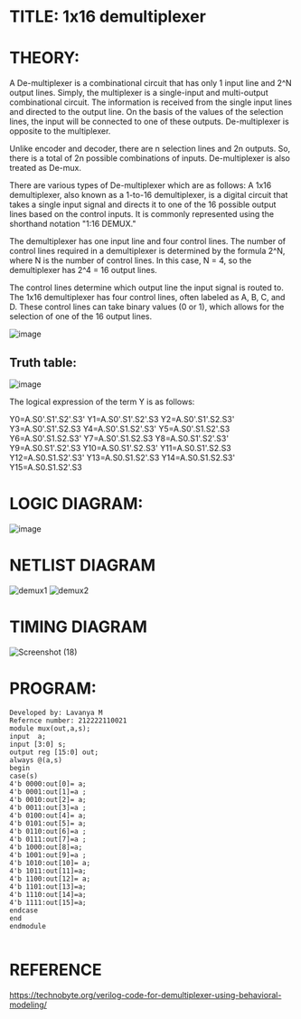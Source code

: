 # TITLE: 1x16 demultiplexer

# THEORY:
A De-multiplexer is a combinational circuit that has only 1 input line and 2^N output lines. Simply, the multiplexer is a single-input and multi-output combinational circuit. The information is received from the single input lines and directed to the output line. On the basis of the values of the selection lines, the input will be connected to one of these outputs. De-multiplexer is opposite to the multiplexer.

Unlike encoder and decoder, there are n selection lines and 2n outputs. So, there is a total of 2n possible combinations of inputs. De-multiplexer is also treated as De-mux.

There are various types of De-multiplexer which are as follows:
A 1x16 demultiplexer, also known as a 1-to-16 demultiplexer, is a digital circuit that takes a single input signal and directs it to one of the 16 possible output lines based on the control inputs. It is commonly represented using the shorthand notation "1:16 DEMUX."

The demultiplexer has one input line and four control lines. The number of control lines required in a demultiplexer is determined by the formula 2^N, where N is the number of control lines. In this case, N = 4, so the demultiplexer has 2^4 = 16 output lines.

The control lines determine which output line the input signal is routed to. The 1x16 demultiplexer has four control lines, often labeled as A, B, C, and D. These control lines can take binary values (0 or 1), which allows for the selection of one of the 16 output lines.

![image](https://github.com/LavanyaMuraleedharan/Simulation-project--Digital-Electronics/assets/120103862/0850fc4f-0f7a-4122-8aee-5f702c5f9f2c)

## Truth table:
![image](https://github.com/LavanyaMuraleedharan/Simulation-project--Digital-Electronics/assets/120103862/866b540b-b0b6-4af0-895e-38d926b745be)

The logical expression of the term Y is as follows:

Y0=A.S0'.S1'.S2'.S3'
Y1=A.S0'.S1'.S2'.S3
Y2=A.S0'.S1'.S2.S3'
Y3=A.S0'.S1'.S2.S3
Y4=A.S0'.S1.S2'.S3'
Y5=A.S0'.S1.S2'.S3
Y6=A.S0'.S1.S2.S3'
Y7=A.S0'.S1.S2.S3
Y8=A.S0.S1'.S2'.S3'
Y9=A.S0.S1'.S2'.S3
Y10=A.S0.S1'.S2.S3'
Y11=A.S0.S1'.S2.S3
Y12=A.S0.S1.S2'.S3'
Y13=A.S0.S1.S2'.S3
Y14=A.S0.S1.S2.S3'
Y15=A.S0.S1.S2'.S3


# LOGIC DIAGRAM:
![image](https://github.com/LavanyaMuraleedharan/Simulation-project--Digital-Electronics/assets/120103862/df9a4bdb-8430-40ff-86f6-2dd05305de12)

# NETLIST DIAGRAM
![demux1](https://github.com/LavanyaMuraleedharan/Simulation-project--Digital-Electronics/assets/120103862/e1eefb4b-5c77-4131-857d-39d003c4e954)
![demux2](https://github.com/LavanyaMuraleedharan/Simulation-project--Digital-Electronics/assets/120103862/8d874746-32ac-450d-9d42-284b7007dc18)

# TIMING DIAGRAM
![Screenshot (18)](https://github.com/LavanyaMuraleedharan/Simulation-project--Digital-Electronics/assets/120103862/ea332dd0-950c-4064-89ec-35d642a9503f)


# PROGRAM:
```
Developed by: Lavanya M
Refernce number: 212222110021
module mux(out,a,s);
input  a;
input [3:0] s;
output reg [15:0] out;
always @(a,s)
begin
case(s)
4'b 0000:out[0]= a;
4'b 0001:out[1]=a ;
4'b 0010:out[2]= a;
4'b 0011:out[3]=a ;
4'b 0100:out[4]= a;
4'b 0101:out[5]= a;
4'b 0110:out[6]=a ;
4'b 0111:out[7]=a ;
4'b 1000:out[8]=a;
4'b 1001:out[9]=a ;
4'b 1010:out[10]= a;
4'b 1011:out[11]=a;
4'b 1100:out[12]= a;
4'b 1101:out[13]=a;
4'b 1110:out[14]=a;
4'b 1111:out[15]=a;
endcase
end
endmodule
 
```
# REFERENCE
https://technobyte.org/verilog-code-for-demultiplexer-using-behavioral-modeling/
